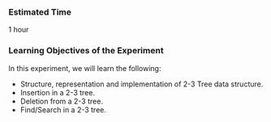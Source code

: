 ### Estimated Time

1 hour

### Learning Objectives of the Experiment

In this experiment, we will learn the following:

   - Structure, representation and implementation of 2-3 Tree data structure.
   - Insertion in a 2-3 tree.
   - Deletion from a 2-3 tree.
   - Find/Search in a 2-3 tree.


